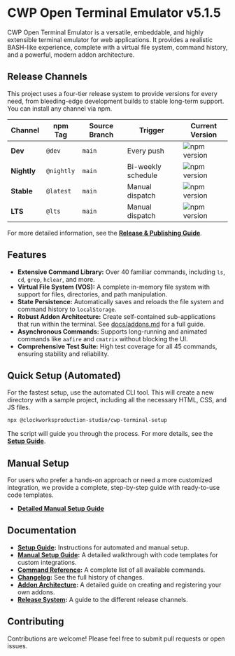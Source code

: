 # CWP Open Terminal Emulator v5.1.5

CWP Open Terminal Emulator is a versatile, embeddable, and highly extensible terminal emulator for web applications. It provides a realistic BASH-like experience, complete with a virtual file system, command history, and a powerful, modern addon architecture.

## Release Channels

This project uses a four-tier release system to provide versions for every need, from bleeding-edge development builds to stable long-term support. You can install any channel via npm.

| Channel | npm Tag | Source Branch | Trigger | Current Version |
|---|---|---|---|---|
| **Dev** | `@dev` | `main` | Every push | ![npm version](https://img.shields.io/npm/v/@clockworksproduction-studio/cwp-open-terminal-emulator/dev.svg) |
| **Nightly** | `@nightly`| `main` | Bi-weekly schedule | ![npm version](https://img.shields.io/npm/v/@clockworksproduction-studio/cwp-open-terminal-emulator/nightly.svg) |
| **Stable** | `@latest` | `main` | Manual dispatch | ![npm version](https://img.shields.io/npm/v/@clockworksproduction-studio/cwp-open-terminal-emulator/latest.svg) |
| **LTS** | `@lts` | `main` | Manual dispatch | ![npm version](https://img.shields.io/npm/v/@clockworksproduction-studio/cwp-open-terminal-emulator/lts.svg) |

For more detailed information, see the **[Release & Publishing Guide](docs/release-system.md)**.

## Features

- **Extensive Command Library:** Over 40 familiar commands, including `ls`, `cd`, `grep`, `hclear`, and more.
- **Virtual File System (VOS):** A complete in-memory file system with support for files, directories, and path manipulation.
- **State Persistence:** Automatically saves and reloads the file system and command history to `localStorage`.
- **Robust Addon Architecture:** Create self-contained sub-applications that run within the terminal. See [docs/addons.md](docs/addons.md) for a full guide.
- **Asynchronous Commands:** Supports long-running and animated commands like `aafire` and `cmatrix` without blocking the UI.
- **Comprehensive Test Suite:** High test coverage for all 45 commands, ensuring stability and reliability.

## Quick Setup (Automated)

For the fastest setup, use the automated CLI tool. This will create a new directory with a sample project, including all the necessary HTML, CSS, and JS files.

```bash
npx @clockworksproduction-studio/cwp-terminal-setup
```

The script will guide you through the process. For more details, see the **[Setup Guide](docs/SETUP.md)**.

## Manual Setup

For users who prefer a hands-on approach or need a more customized integration, we provide a complete, step-by-step guide with ready-to-use code templates.

- **[Detailed Manual Setup Guide](docs/manual-setup-guide.md)**

## Documentation

- **[Setup Guide](docs/SETUP.md):** Instructions for automated and manual setup.
- **[Manual Setup Guide](docs/manual-setup-guide.md):** A detailed walkthrough with code templates for custom integrations.
- **[Command Reference](docs/commands.md):** A complete list of all available commands.
- **[Changelog](docs/CHANGELOG.md):** See the full history of changes.
- **[Addon Architecture](docs/addons.md):** A detailed guide on creating and registering your own addons.
- **[Release System](docs/release-system.md):** A guide to the different release channels.

## Contributing

Contributions are welcome! Please feel free to submit pull requests or open issues.

